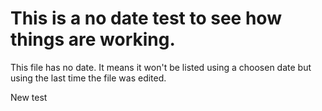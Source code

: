 # This is a no date test to see how things are working.

This file has no date. It means it won't be listed using a choosen date but using the last time the file was edited.

New test